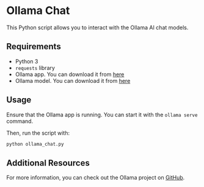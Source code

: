 # Ollama Chat

This Python script allows you to interact with the Ollama AI chat models.

## Requirements

- Python 3
- `requests` library
- Ollama app. You can download it from [here](https://ollama.ai/download)
- Ollama model. You can download it from [here](https://ollama.ai/library)

## Usage

Ensure that the Ollama app is running. You can start it with the `ollama serve` command.

Then, run the script with:

```bash
python ollama_chat.py
```

## Additional Resources

For more information, you can check out the Ollama project on [GitHub](https://github.com/jmorganca/ollama).